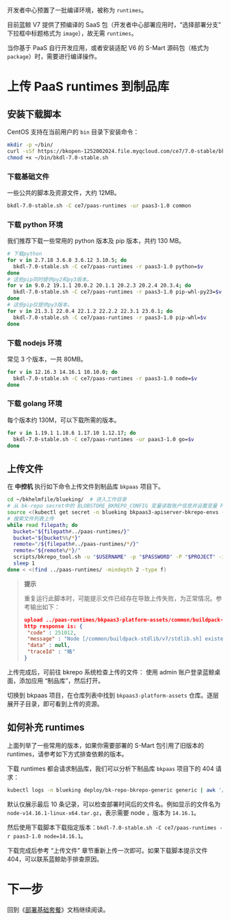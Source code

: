 开发者中心预置了一批编译环境，被称为 `runtimes`。

目前蓝鲸 V7 提供了预编译的 SaaS 包（开发者中心部署应用时，“选择部署分支” 下拉框中标题格式为 `image`），故无需 `runtimes`。

当你基于 PaaS 自行开发应用，或者安装适配 V6 的 S-Mart 源码包（格式为 `package`）时，需要进行编译操作。


# 上传 PaaS runtimes 到制品库
## 安装下载脚本
CentOS 支持在当前用户的 `bin` 目录下安装命令：
``` bash
mkdir -p ~/bin/
curl -sSf https://bkopen-1252002024.file.myqcloud.com/ce7/7.0-stable/bkdl-7.0-stable.sh -o ~/bin/bkdl-7.0-stable.sh
chmod +x ~/bin/bkdl-7.0-stable.sh
```

### 下载基础文件
一些公共的脚本及资源文件，大约 12MB。
``` bash
bkdl-7.0-stable.sh -C ce7/paas-runtimes -ur paas3-1.0 common
```

### 下载 python 环境
我们推荐下载一些常用的 python 版本及 pip 版本，共约 130 MB。
``` bash
# 下载python
for v in 2.7.18 3.6.8 3.6.12 3.10.5; do
  bkdl-7.0-stable.sh -C ce7/paas-runtimes -r paas3-1.0 python=$v
done
# 这些pip同时提供py2和py3版本。
for v in 9.0.2 19.1.1 20.0.2 20.1.1 20.2.3 20.2.4 20.3.4; do
  bkdl-7.0-stable.sh -C ce7/paas-runtimes -r paas3-1.0 pip-whl-py23=$v
done
# 这些pip仅提供py3版本。
for v in 21.3.1 22.0.4 22.1.2 22.2.2 22.3.1 23.0.1; do
  bkdl-7.0-stable.sh -C ce7/paas-runtimes -r paas3-1.0 pip-whl=$v
done
```

### 下载 nodejs 环境
常见 3 个版本，一共 80MB。
``` bash
for v in 12.16.3 14.16.1 10.10.0; do
  bkdl-7.0-stable.sh -C ce7/paas-runtimes -r paas3-1.0 node=$v
done
```

### 下载 golang 环境
每个版本约 130M，可以下载所需的版本。
``` bash
for v in 1.19.1 1.18.6 1.17.10 1.12.17; do
  bkdl-7.0-stable.sh -C ce7/paas-runtimes -ur paas3-1.0 go=$v
done
```

## 上传文件
在 **中控机** 执行如下命令上传文件到制品库 `bkpaas` 项目下。
``` bash
cd ~/bkhelmfile/blueking/  # 进入工作目录
# 从 bk-repo secret中的 BLOBSTORE_BKREPO_CONFIG 变量读取账户信息并设置变量 PROJECT ENDPOINT USERNAME PASSWORD
source <(kubectl get secret -n blueking bkpaas3-apiserver-bkrepo-envs -o json | jq -r '.data.BLOBSTORE_BKREPO_CONFIG|@base64d|gsub(", ";"\n")|gsub("[{}]";"")')
# 搜索文件列表上传
while read filepath; do
  bucket="${filepath#../paas-runtimes/}"
  bucket="${bucket%%/*}"
  remote="/${filepath#../paas-runtimes/*/}"
  remote="${remote%/*}/"
  scripts/bkrepo_tool.sh -u "$USERNAME" -p "$PASSWORD" -P "$PROJECT" -i "$ENDPOINT/generic" -n "$bucket" -X PUT -O -R "$remote" -T "$filepath"
  sleep 1
done < <(find ../paas-runtimes/ -mindepth 2 -type f)
```

>**提示**
>
>重复运行此脚本时，可能提示文件已经存在导致上传失败，为正常情况。参考输出如下：
>``` json
>upload ../paas-runtimes/bkpaas3-platform-assets/common/buildpack-stdlib/v7/stdlib.sh to /common/buildpack-stdlib/v7/ failed
>http response is: {
>  "code" : 251012,
>  "message" : "Node [/common/buildpack-stdlib/v7/stdlib.sh] existed",
>  "data" : null,
>  "traceId" : "略"
>}
>```

上传完成后，可前往 bkrepo 系统检查上传的文件：
使用 admin 账户登录蓝鲸桌面，添加应用 “制品库”，然后打开。

切换到 bkpaas 项目，在仓库列表中找到 `bkpaas3-platform-assets` 仓库。逐层展开子目录，即可看到上传的资源。


## 如何补充 runtimes
上面列举了一些常用的版本，如果你需要部署的 S-Mart 包引用了旧版本的 runtimes，请参考如下方式排查依赖的版本。

下载 runtimes 都会请求制品库，我们可以分析下制品库 `bkpaas` 项目下的 404 请求：
``` bash
kubectl logs -n blueking deploy/bk-repo-bkrepo-generic generic | awk '/ \/bkpaas\/.*HTTP\/[0-9.]+" 404/{sub(/  .*(GET|HEAD) /,"  "); sub(/".*/, "");print}' | tail
```
默认仅展示最后 10 条记录，可以检查部署时间后的文件名。例如显示的文件名为 `node-v14.16.1-linux-x64.tar.gz`，表示需要 node ，版本为 `14.16.1`。

然后使用下载脚本下载指定版本：`bkdl-7.0-stable.sh -C ce7/paas-runtimes -r paas3-1.0 node=14.16.1`。

下载完成后参考 “上传文件” 章节重新上传一次即可。如果下载脚本提示文件 404，可以联系蓝鲸助手排查原因。

# 下一步
回到《[部署基础套餐](install-bkce.md#paas-runtimes)》文档继续阅读。
